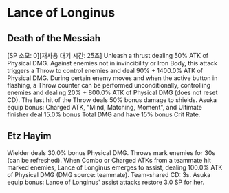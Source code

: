 # Lance of Longinus

## Death of the Messiah

[SP 소모: 0][재사용 대기 시간: 25초] Unleash a thrust dealing 50% ATK of Physical DMG. Against enemies not in invincibility or Iron Body, this attack triggers a Throw to control enemies and deal 90% + 1400.0% ATK of Physical DMG. During certain enemy moves and when the active button in flashing, a Throw counter can be performed unconditionally, controlling enemies and dealing 20% + 800.0% ATK of Physical DMG (does not reset CD). The last hit of the Throw deals 50% bonus damage to shields. Asuka equip bonus: Charged ATK, "Mind, Matching, Moment", and Ultimate finisher deal 15.0% bonus Total DMG and have 15% bonus Crit Rate.

## Etz Hayim

Wielder deals 30.0% bonus Physical DMG. Throws mark enemies for 30s (can be refreshed). When Combo or Charged ATKs from a teammate hit marked enemies, Lance of Longinus emerges to assist, dealing 100.0% ATK of Physical DMG (DMG source: teammate). Team-shared CD: 3s. Asuka equip bonus: Lance of Longinus' assist attacks restore 3.0 SP for her.
